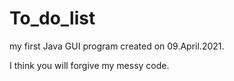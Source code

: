# To_do_list
my first Java GUI program created on 09.April.2021.

I think you will forgive my messy code.

